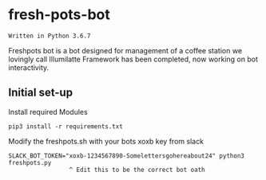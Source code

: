 # fresh-pots-bot

`Written in Python 3.6.7`

Freshpots bot is a bot designed for management of a coffee station we lovingly call Illumilatte
Framework has been completed, now working on bot interactivity. 

## Initial set-up

Install required Modules

```
pip3 install -r requirements.txt
```

Modify the freshpots.sh with your bots xoxb key from slack 

```
SLACK_BOT_TOKEN="xoxb-1234567890-Somelettersgohereabout24" python3 freshpots.py
                 ^ Edit this to be the correct bot oath
```


